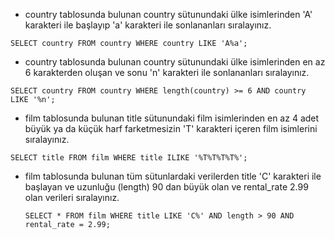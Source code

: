 * country tablosunda bulunan country sütunundaki ülke isimlerinden 'A' karakteri ile başlayıp 'a' karakteri ile sonlananları sıralayınız.


`SELECT country
FROM country
WHERE country LIKE 'A%a';`

* country tablosunda bulunan country sütunundaki ülke isimlerinden en az 6 karakterden oluşan ve sonu 'n' karakteri ile sonlananları sıralayınız.


`
SELECT country
FROM country
WHERE length(country) >= 6 AND country LIKE '%n';
`

* film tablosunda bulunan title sütunundaki film isimlerinden en az 4 adet büyük ya da küçük harf farketmesizin 'T' karakteri içeren film isimlerini sıralayınız.

`
SELECT title
FROM film
WHERE title ILIKE '%T%T%T%T%';
`

* film tablosunda bulunan tüm sütunlardaki verilerden title 'C' karakteri ile başlayan ve uzunluğu (length) 90 dan büyük olan ve rental_rate 2.99 olan verileri sıralayınız.

  `
  SELECT *
FROM film
WHERE title LIKE 'C%' AND length > 90 AND rental_rate = 2.99;
  `

